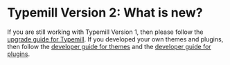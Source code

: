 # Typemill Version 2: What is new?

If you are still working with Typemill Version 1, then please follow the [upgrade guide for Typemill](/getting-started/upgrade-from-v1/upgrade-typemill). If you developed your own themes and plugins, then follow the [developer guide for themes](/getting-started/upgrade-from-v1/upgrade-themes) and the [developer guide for plugins](/getting-started/upgrade-from-v1/upgrade-plugins).

